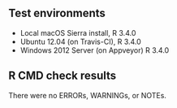 ## Test environments
* Local macOS Sierra install, R 3.4.0
* Ubuntu 12.04 (on Travis-CI), R 3.4.0
* Windows 2012 Server (on Appveyor) R 3.4.0

## R CMD check results
There were no ERRORs, WARNINGs, or NOTEs.


